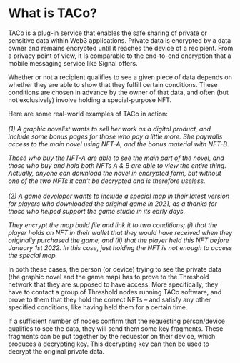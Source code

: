 # What is TACo?

TACo is a plug-in service that enables the safe sharing of private or sensitive data within Web3 applications. Private data is encrypted by a data owner and remains encrypted until it reaches the device of a recipient. From a privacy point of view, it is comparable to the end-to-end encryption that a mobile messaging service like Signal offers.&#x20;

Whether or not a recipient qualifies to see a given piece of data depends on whether they are able to show that they fulfill certain conditions. These conditions are chosen in advance by the owner of that data, and often (but not exclusively) involve holding a special-purpose NFT.&#x20;

Here are some real-world examples of TACo in action: \
\
_(1) A graphic novelist wants to sell her work as a digital product, and include some bonus pages for those who pay a little more. She paywalls access to the main novel using NFT-A, and the bonus material with NFT-B._&#x20;

_Those who buy the NFT-A are able to see the main part of the novel, and those who buy and hold both NFTs A & B are able to view the entire thing. Actually, anyone can download the novel in encrypted form, but without one of the two NFTs it can't be decrypted and is therefore useless._ \
\
_(2) A game developer wants to include a special map in their latest version for players who downloaded the original game in 2021, as a thanks for those who helped support the game studio in its early days._&#x20;

_They encrypt the map build file and link it to two conditions; (i) that the player holds an NFT in their wallet that they would have received when they originally purchased the game, and (ii) that the player held this NFT before January 1st 2022. In this case, just holding the NFT is not enough to access the special map._&#x20;

In both these cases, the person (or device) trying to see the private data (the graphic novel and the game map) has to prove to the Threshold network that they are supposed to have access. More specifically, they have to contact a group of Threshold nodes running TACo software, and prove to them that they hold the correct NFTs – and satisfy any other specified conditions, like having held them for a certain time.&#x20;

If a sufficient number of nodes confirm that the requesting person/device qualifies to see the data, they will send them some key fragments. These fragments can be put together by the requestor on their device, which produces a decrypting key. This decrypting key can then be used to decrypt the original private data.
